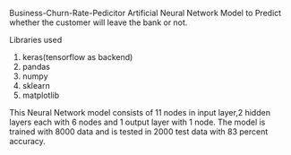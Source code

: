 Business-Churn-Rate-Pedicitor
Artificial Neural Network Model to Predict whether the customer will leave the bank or not.

Libraries used
1. keras(tensorflow as backend)
2. pandas
3. numpy
4. sklearn
5. matplotlib

This Neural Network model consists of 11 nodes in input layer,2 hidden layers each with 6 nodes and 1 output layer with 1 node.
The model is trained with 8000 data and is tested in 2000 test data with 83 percent accuracy.


